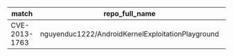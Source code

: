 | match | repo_full_name | repo_id | repo_html_url | match_weight |
|---------------|---------------------------------------------------|-----------|----------------------------------------------------------------------|----------------|
| CVE-2013-1763 | nguyenduc1222/AndroidKernelExploitationPlayground | 61024208 | https://github.com/nguyenduc1222/AndroidKernelExploitationPlayground | 0.2 |
